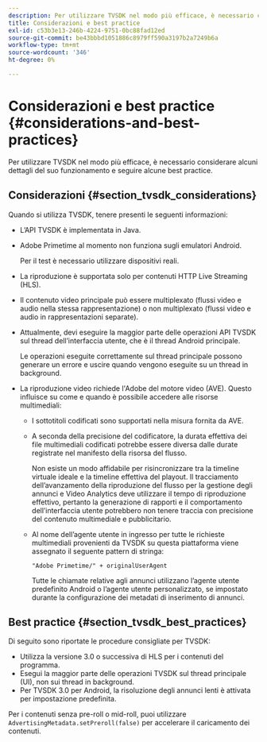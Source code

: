 ```yaml
---
description: Per utilizzare TVSDK nel modo più efficace, è necessario considerare alcuni dettagli del suo funzionamento e seguire alcune best practice.
title: Considerazioni e best practice
exl-id: c53b3e13-246b-4224-9751-0bc88fad12ed
source-git-commit: be43bbbd1051886c8979ff590a3197b2a7249b6a
workflow-type: tm+mt
source-wordcount: '346'
ht-degree: 0%

---
```


# Considerazioni e best practice {#considerations-and-best-practices}

Per utilizzare TVSDK nel modo più efficace, è necessario considerare alcuni dettagli del suo funzionamento e seguire alcune best practice.

## Considerazioni {#section_tvsdk_considerations}

Quando si utilizza TVSDK, tenere presenti le seguenti informazioni:

* L’API TVSDK è implementata in Java.
* Adobe Primetime al momento non funziona sugli emulatori Android.

   Per il test è necessario utilizzare dispositivi reali.
* La riproduzione è supportata solo per contenuti HTTP Live Streaming (HLS).
* Il contenuto video principale può essere multiplexato (flussi video e audio nella stessa rappresentazione) o non multiplexato (flussi video e audio in rappresentazioni separate).
* Attualmente, devi eseguire la maggior parte delle operazioni API TVSDK sul thread dell’interfaccia utente, che è il thread Android principale.

   Le operazioni eseguite correttamente sul thread principale possono generare un errore e uscire quando vengono eseguite su un thread in background.
* La riproduzione video richiede l&#39;Adobe del motore video (AVE). Questo influisce su come e quando è possibile accedere alle risorse multimediali:

   * I sottotitoli codificati sono supportati nella misura fornita da AVE.
   * A seconda della precisione del codificatore, la durata effettiva dei file multimediali codificati potrebbe essere diversa dalle durate registrate nel manifesto della risorsa del flusso.

      Non esiste un modo affidabile per risincronizzare tra la timeline virtuale ideale e la timeline effettiva del playout. Il tracciamento dell’avanzamento della riproduzione del flusso per la gestione degli annunci e Video Analytics deve utilizzare il tempo di riproduzione effettivo, pertanto la generazione di rapporti e il comportamento dell’interfaccia utente potrebbero non tenere traccia con precisione del contenuto multimediale e pubblicitario.
   * Al nome dell’agente utente in ingresso per tutte le richieste multimediali provenienti da TVSDK su questa piattaforma viene assegnato il seguente pattern di stringa:

      ```
      "Adobe Primetime/" + originalUserAgent
      ```

      Tutte le chiamate relative agli annunci utilizzano l’agente utente predefinito Android o l’agente utente personalizzato, se impostato durante la configurazione dei metadati di inserimento di annunci.

## Best practice {#section_tvsdk_best_practices}

Di seguito sono riportate le procedure consigliate per TVSDK:

* Utilizza la versione 3.0 o successiva di HLS per i contenuti del programma.
* Esegui la maggior parte delle operazioni TVSDK sul thread principale (UI), non sui thread in background.
* Per TVSDK 3.0 per Android, la risoluzione degli annunci lenti è attivata per impostazione predefinita.

Per i contenuti senza pre-roll o mid-roll, puoi utilizzare `AdvertisingMetadata.setPreroll(false)` per accelerare il caricamento dei contenuti.
